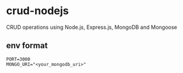 # crud-nodejs

CRUD operations using Node.js, Express.js, MongoDB and Mongoose

## env format

```
PORT=3000
MONGO_URI="<your_mongodb_uri>"
```
